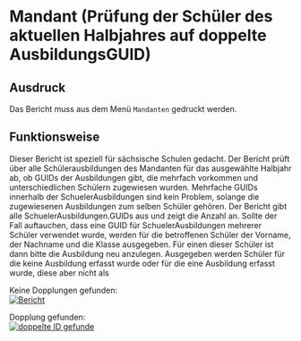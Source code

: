 # Mandant (Prüfung der Schüler des aktuellen Halbjahres auf doppelte AusbildungsGUID)

[1]:/assets/images/mandanten/002.png "Kopf des Berichtes"
[2]:/assets/images/mandanten/001.png "doppelte ID gefunden"

## Ausdruck

Das Bericht muss aus dem Menü `Mandanten` gedruckt werden.

## Funktionsweise

Dieser Bericht ist speziell für sächsische Schulen gedacht. Der Bericht prüft über alle Schülerausbildungen des Mandanten für das ausgewählte Halbjahr ab, ob GUIDs der Ausbildungen gibt, die mehrfach vorkommen und unterschiedlichen Schülern zugewiesen wurden. Mehrfache GUIDs innerhalb der SchuelerAusbildungen sind kein Problem, solange die zugewiesenen Ausbildungen zum selben Schüler gehören. 
Der Bericht gibt alle SchuelerAusbildungen.GUIDs aus und zeigt die Anzahl an. Sollte der Fall auftauchen, dass eine GUID für SchuelerAusbildungen mehrerer Schüler verwendet wurde, werden für die betroffenen Schüler der Vorname, der Nachname und die Klasse ausgegeben. Für einen dieser Schüler ist dann bitte die Ausbildung neu anzulegen.
Ausgegeben werden Schüler für die keine Ausbildung erfasst wurde oder für die eine Ausbildung erfasst wurde, diese aber nicht als 

Keine Dopplungen gefunden: <br/> [![Bericht][1]][1]

Dopplung gefunden: <br/>[![doppelte ID gefunde][2]][2]
